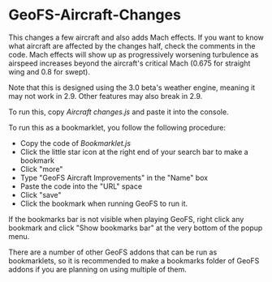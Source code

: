 # GeoFS-Aircraft-Changes

This changes a few aircraft and also adds Mach effects. If you want to know what aircraft are affected by the changes half, check the comments in the code. Mach effects will show up as progressively worsening turbulence as airspeed increases beyond the aircraft's critical Mach (0.675 for straight wing and 0.8 for swept).

Note that this is designed using the 3.0 beta's weather engine, meaning it may not work in 2.9. Other features may also break in 2.9.

To run this, copy *Aircraft changes.js* and paste it into the console.

To run this as a bookmarklet, you follow the following procedure:

- Copy the code of *Bookmarklet.js*
- Click the little star icon at the right end of your search bar to make a bookmark
- Click "more"
- Type "GeoFS Aircraft Improvements" in the "Name" box
- Paste the code into the "URL" space
- Click "save"
- Click the bookmark when running GeoFS to run it.

If the bookmarks bar is not visible when playing GeoFS, right click any bookmark and click "Show bookmarks bar" at the very bottom of the popup menu.

There are a number of other GeoFS addons that can be run as bookmarklets, so it is recommended to make a bookmarks folder of GeoFS addons if you are planning on using multiple of them.
